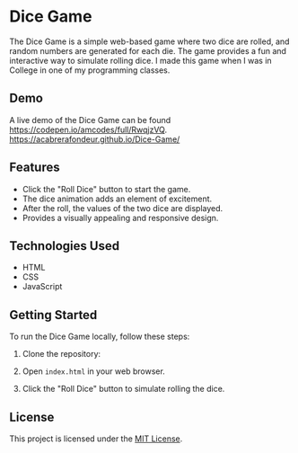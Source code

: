 # Dice Game

The Dice Game is a simple web-based game where two dice are rolled, and random numbers are generated for each die. The game provides a fun and interactive way to simulate rolling dice. I made this game when I was in College in one of my programming classes.

## Demo

A live demo of the Dice Game can be found https://codepen.io/amcodes/full/RwqjzVQ. https://acabrerafondeur.github.io/Dice-Game/

## Features

- Click the "Roll Dice" button to start the game.
- The dice animation adds an element of excitement.
- After the roll, the values of the two dice are displayed.
- Provides a visually appealing and responsive design.

## Technologies Used

- HTML
- CSS
- JavaScript

## Getting Started

To run the Dice Game locally, follow these steps:

1. Clone the repository:

2. Open `index.html` in your web browser.

3. Click the "Roll Dice" button to simulate rolling the dice.

## License

This project is licensed under the [MIT License](LICENSE).
